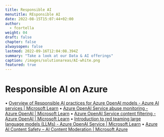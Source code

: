 ```yaml
---
title: Responsible AI
menutitle: REsponsible AI
date: 2022-08-15T15:07:44+02:00
author: 
  - fcortella
weight: 04
draft: false
chapter: false
alwaysopen: false
lastmod: 2022-09-16T12:04:08.394Z
summary: "Take a look at our Data & AI offerings"
caption: /images/solutionareas/AI-white.png
featured: true
---
```


# Responsible AI on Azure

•	[Overview of Responsible AI practices for Azure OpenAI models - Azure AI services | Microsoft Learn](https://learn.microsoft.com/en-us/legal/cognitive-services/openai/overview?context=%2Fazure%2Fai-services%2Fopenai%2Fcontext%2Fcontext)
•	[Azure OpenAI Service abuse monitoring - Azure OpenAI | Microsoft Learn](https://learn.microsoft.com/en-us/azure/ai-services/openai/concepts/abuse-monitoring)
•	[Azure OpenAI Service content filtering - Azure OpenAI | Microsoft Learn](https://learn.microsoft.com/en-us/azure/ai-services/openai/concepts/content-filter)
•	[Introduction to red teaming large language models (LLMs) - Azure OpenAI Service | Microsoft Learn](https://learn.microsoft.com/en-us/azure/ai-services/openai/concepts/red-teaming)
•	[Azure AI Content Safety – AI Content Moderation | Microsoft Azure](https://azure.microsoft.com/en-us/products/ai-services/ai-content-safety) 

